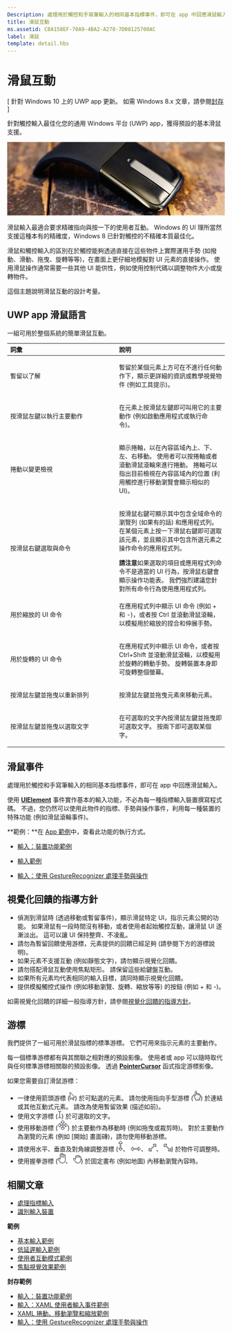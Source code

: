 ```yaml
---
Description: 處理用於觸控和手寫筆輸入的相同基本指標事件，即可在 app 中回應滑鼠輸入。
title: 滑鼠互動
ms.assetid: C8A158EF-70A9-4BA2-A270-7D08125700AC
label: 滑鼠
template: detail.hbs
---
```


# 滑鼠互動


\[ 針對 Windows 10 上的 UWP app 更新。 如需 Windows 8.x 文章，請參閱[封存](http://go.microsoft.com/fwlink/p/?linkid=619132) \]

針對觸控輸入最佳化您的通用 Windows 平台 (UWP) app，獲得預設的基本滑鼠支援。

 

![滑鼠](images/input-patterns/input-mouse.jpg)



滑鼠輸入最適合要求精確指向與按一下的使用者互動。 Windows 的 UI 理所當然支援這種本有的精確度，Windows 8 已針對觸控的不精確本質最佳化。

滑鼠和觸控輸入的區別在於觸控能夠透過直接在這些物件上實際運用手勢 (如撥動、滑動、拖曳、旋轉等等)，在畫面上更仔細地模擬對 UI 元素的直接操作。 使用滑鼠操作通常需要一些其他 UI 能供性，例如使用控制代碼以調整物件大小或旋轉物件。

這個主題說明滑鼠互動的設計考量。

## <span id="The_UWP_app_mouse_language"> </span> <span id="the_uwp_app_mouse_language"> </span> <span id="THE_UWP_APP_MOUSE_LANGUAGE"> </span>UWP app 滑鼠語言


一組可用於整個系統的簡單滑鼠互動。

<table>
<colgroup>
<col width="50%" />
<col width="50%" />
</colgroup>
<thead>
<tr class="header">
<th align="left">詞彙</th>
<th align="left">說明</th>
</tr>
</thead>
<tbody>
<tr class="odd">
<td align="left"><p><span id="Hover_to_learn"></span><span id="hover_to_learn"></span><span id="HOVER_TO_LEARN"></span>暫留以了解</p></td>
<td align="left"><p>暫留於某個元素上方可在不進行任何動作下，顯示更詳細的資訊或教學視覺物件 (例如工具提示)。</p></td>
</tr>
<tr class="even">
<td align="left"><p><span id="Left-click_for_primary_action"></span><span id="left-click_for_primary_action"></span><span id="LEFT-CLICK_FOR_PRIMARY_ACTION"></span>按滑鼠左鍵以執行主要動作</p></td>
<td align="left"><p>在元素上按滑鼠左鍵即可叫用它的主要動作 (例如啟動應用程式或執行命令)。</p></td>
</tr>
<tr class="odd">
<td align="left"><p><span id="Scroll_to_change_view"></span><span id="scroll_to_change_view"></span><span id="SCROLL_TO_CHANGE_VIEW"></span>捲動以變更檢視</p></td>
<td align="left"><p>顯示捲軸，以在內容區域內上、下、左、右移動。 使用者可以按捲軸或者滾動滑鼠滾輪來進行捲動。 捲軸可以指出目前檢視在內容區域內的位置 (利用觸控進行移動瀏覽會顯示相似的 UI)。</p></td>
</tr>
<tr class="even">
<td align="left"><p><span id="Right-click_to_select_and_command"></span><span id="right-click_to_select_and_command"></span><span id="RIGHT-CLICK_TO_SELECT_AND_COMMAND"></span>按滑鼠右鍵選取與命令</p></td>
<td align="left"><p>按滑鼠右鍵可顯示其中包含全域命令的瀏覽列 (如果有的話) 和應用程式列。 在某個元素上按一下滑鼠右鍵即可選取該元素，並且顯示其中包含所選元素之操作命令的應用程式列。</p>
<div class="alert">
<strong>請注意</strong>如果選取的項目或應用程式列命令不是適當的 UI 行為，按滑鼠右鍵會顯示操作功能表。 我們強烈建議您針對所有命令行為使用應用程式列。
</div>
<div>
 
</div></td>
</tr>
<tr class="odd">
<td align="left"><p><span id="UI_commands_to_zoom"></span><span id="ui_commands_to_zoom"></span><span id="UI_COMMANDS_TO_ZOOM"></span>用於縮放的 UI 命令</p></td>
<td align="left"><p>在應用程式列中顯示 UI 命令 (例如 + 和 -)，或者按 Ctrl 並滾動滑鼠滾輪，以模擬用於縮放的捏合和伸展手勢。</p></td>
</tr>
<tr class="even">
<td align="left"><p><span id="UI_commands_to_rotate"></span><span id="ui_commands_to_rotate"></span><span id="UI_COMMANDS_TO_ROTATE"></span>用於旋轉的 UI 命令</p></td>
<td align="left"><p>在應用程式列中顯示 UI 命令，或者按 Ctrl+Shift 並滾動滑鼠滾輪，以模擬用於旋轉的轉動手勢。 旋轉裝置本身即可旋轉整個螢幕。</p></td>
</tr>
<tr class="odd">
<td align="left"><p><span id="Left-click_and_drag_to_rearrange"></span><span id="left-click_and_drag_to_rearrange"></span><span id="LEFT-CLICK_AND_DRAG_TO_REARRANGE"></span>按滑鼠左鍵並拖曳以重新排列</p></td>
<td align="left"><p>按滑鼠左鍵並拖曳元素來移動元素。</p></td>
</tr>
<tr class="even">
<td align="left"><p><span id="Left-click_and_drag_to_select_text"></span><span id="left-click_and_drag_to_select_text"></span><span id="LEFT-CLICK_AND_DRAG_TO_SELECT_TEXT"></span>按滑鼠左鍵並拖曳以選取文字</p></td>
<td align="left"><p>在可選取的文字內按滑鼠左鍵並拖曳即可選取文字。 按兩下即可選取某個字。</p></td>
</tr>
</tbody>
</table>

## 滑鼠事件

處理用於觸控和手寫筆輸入的相同基本指標事件，即可在 app 中回應滑鼠輸入。

使用 [**UIElement**](https://msdn.microsoft.com/library/windows/apps/br208911) 事件實作基本的輸入功能，不必為每一種指標輸入裝置撰寫程式碼。 不過，您仍然可以使用此物件的指標、手勢與操作事件，利用每一種裝置的特殊功能 (例如滑鼠滾輪事件)。

**範例：**在 [App 範例](http://go.microsoft.com/fwlink/p/?LinkID=264996)中，查看此功能的執行方式。


- [輸入：裝置功能範例](http://go.microsoft.com/fwlink/p/?linkid=231530)

- [輸入範例](http://go.microsoft.com/fwlink/p/?linkid=226855)

- [輸入：使用 GestureRecognizer 處理手勢與操作](http://go.microsoft.com/fwlink/p/?LinkID=231605)

## <span id="Guidelines_for_visual_feedback"> </span> <span id="guidelines_for_visual_feedback"> </span> <span id="GUIDELINES_FOR_VISUAL_FEEDBACK"> </span>視覺化回饋的指導方針


-   偵測到滑鼠時 (透過移動或暫留事件)，顯示滑鼠特定 UI，指示元素公開的功能。 如果滑鼠有一段時間沒有移動，或者使用者起始觸控互動，讓滑鼠 UI 逐漸淡出。 這可以讓 UI 保持整齊、不凌亂。
-   請勿為暫留回饋使用游標，元素提供的回饋已經足夠 (請參閱下方的游標說明)。
-   如果元素不支援互動 (例如靜態文字)，請勿顯示視覺化回饋。
-   請勿搭配滑鼠互動使用焦點矩形。 請保留這些給鍵盤互動。
-   如果所有元素均代表相同的輸入目標，請同時顯示視覺化回饋。
-   提供模擬觸控式操作 (例如移動瀏覽、旋轉、縮放等等) 的按鈕 (例如 + 和 -)。

如需視覺化回饋的詳細一般指導方針，請參閱[視覺化回饋的指導方針](guidelines-for-visualfeedback.md)。


## <span id="Cursors"> </span> <span id="cursors"> </span> <span id="CURSORS"> </span>游標


我們提供了一組可用於滑鼠指標的標準游標。 它們可用來指示元素的主要動作。

每一個標準游標都有與其關聯之相對應的預設影像。 使用者或 app 可以隨時取代與任何標準游標相關聯的預設影像。 透過 [**PointerCursor**](https://msdn.microsoft.com/library/windows/apps/br208273) 函式指定游標影像。

如果您需要自訂滑鼠游標：

-   一律使用箭頭游標 (![箭頭游標](images/cursor-arrow.png)) 於可點選的元素。 請勿使用指向手型游標 (![指向手型游標](images/cursor-pointinghand.png)) 於連結或其他互動式元素。 請改為使用暫留效果 (描述如前)。
-   使用文字游標 (![文字游標](images/cursor-text.png)) 於可選取的文字。
-   使用移動游標 (![移動游標](images/cursor-move.png)) 於主要動作為移動時 (例如拖曳或裁剪時)。 對於主要動作為瀏覽的元素 (例如 [開始] 畫面磚)，請勿使用移動游標。
-   請使用水平、垂直及對角線調整游標 (![調整垂直大小游標](images/cursor-vertical.png)、 ![調整水平大小游標](images/cursor-horizontal.png)、 ![對角線調整游標 (左下右上)](images/cursor-diagonal2.png)、 ![對角線調整游標 (左上右下)](images/cursor-diagonal1.png)) 於物件可調整時。
-   使用握拳游標 (![握拳游標 (打開)](images/cursor-pan1.png)、 ![握拳游標 (握緊)](images/cursor-pan2.png)) 於固定畫布 (例如地圖) 內移動瀏覽內容時。

## <span id="related_topics"> </span>相關文章

* [處理指標輸入](handle-pointer-input.md)
* [識別輸入裝置](identify-input-devices.md)

**範例**
* [基本輸入範例](http://go.microsoft.com/fwlink/p/?LinkID=620302)
* [低延遲輸入範例](http://go.microsoft.com/fwlink/p/?LinkID=620304)
* [使用者互動模式範例](http://go.microsoft.com/fwlink/p/?LinkID=619894)
* [焦點視覺效果範例](http://go.microsoft.com/fwlink/p/?LinkID=619895)

**封存範例**
* [輸入：裝置功能範例](http://go.microsoft.com/fwlink/p/?linkid=231530)
* [輸入：XAML 使用者輸入事件範例](http://go.microsoft.com/fwlink/p/?linkid=226855)
* [XAML 捲動、移動瀏覽和縮放範例](http://go.microsoft.com/fwlink/p/?linkid=251717)
* [輸入：使用 GestureRecognizer 處理手勢與操作](http://go.microsoft.com/fwlink/p/?LinkID=231605)
 
 

 






<!--HONumber=Mar16_HO1-->


